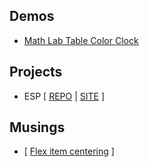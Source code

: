 ## Demos
* [Math Lab Table Color Clock](https://jarquafelmu.github.io/MathLabTableColorClock/index.html)

## Projects
* ESP [ [REPO](https://jarquafelmu.github.io/ESP) | [SITE](https://jarquafelmu.github.io/ESP/index.html) ]

## Musings
* [ [Flex item centering](https://jarquafelmu.github.io/Time%26TableColor/backgroundimgwithcenteredtext.html) ]
